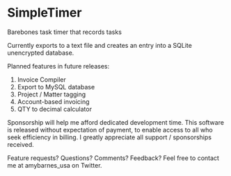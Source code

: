 # SimpleTimer
Barebones task timer that records tasks

Currently exports to a text file and creates an entry into a SQLite unencrypted database.

Planned features in future releases:
1.  Invoice Compiler
2.  Export to MySQL database
3.  Project / Matter tagging
4.  Account-based invoicing
5.  QTY to decimal calculator

Sponsorship will help me afford dedicated development time.
This software is released without expectation of payment, 
to enable access to all who seek efficiency in billing.
I greatly appreciate all support / sponsorships received.

Feature requests?  Questions?  Comments?  Feedback?
Feel free to contact me at amybarnes_usa on Twitter.
